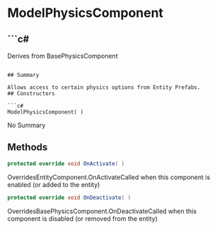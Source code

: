 # ModelPhysicsComponent

## ```c#
Derives from BasePhysicsComponent
```

## Summary

Allows access to certain physics options from Entity Prefabs.
## Constructors

```c#
ModelPhysicsComponent( ) 
```
No Summary
## Methods

```c#
protected override void OnActivate( ) 
```
OverridesEntityComponent.OnActivateCalled when this component is enabled (or added to the entity)
```c#
protected override void OnDeactivate( ) 
```
OverridesBasePhysicsComponent.OnDeactivateCalled when this component is disabled (or removed from the entity)
